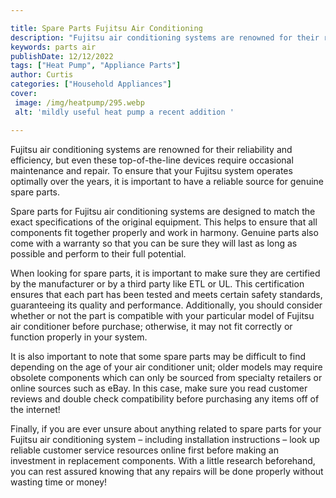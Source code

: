 ```yaml
---

title: Spare Parts Fujitsu Air Conditioning
description: "Fujitsu air conditioning systems are renowned for their reliability and efficiency, but even these top-of-the-line devices require...take a moment to check it out "
keywords: parts air
publishDate: 12/12/2022
tags: ["Heat Pump", "Appliance Parts"]
author: Curtis
categories: ["Household Appliances"]
cover: 
 image: /img/heatpump/295.webp
 alt: 'mildly useful heat pump a recent addition '

---
```


Fujitsu air conditioning systems are renowned for their reliability and efficiency, but even these top-of-the-line devices require occasional maintenance and repair. To ensure that your Fujitsu system operates optimally over the years, it is important to have a reliable source for genuine spare parts.

Spare parts for Fujitsu air conditioning systems are designed to match the exact specifications of the original equipment. This helps to ensure that all components fit together properly and work in harmony. Genuine parts also come with a warranty so that you can be sure they will last as long as possible and perform to their full potential.

When looking for spare parts, it is important to make sure they are certified by the manufacturer or by a third party like ETL or UL. This certification ensures that each part has been tested and meets certain safety standards, guaranteeing its quality and performance. Additionally, you should consider whether or not the part is compatible with your particular model of Fujitsu air conditioner before purchase; otherwise, it may not fit correctly or function properly in your system. 

It is also important to note that some spare parts may be difficult to find depending on the age of your air conditioner unit; older models may require obsolete components which can only be sourced from specialty retailers or online sources such as eBay. In this case, make sure you read customer reviews and double check compatibility before purchasing any items off of the internet! 

Finally, if you are ever unsure about anything related to spare parts for your Fujitsu air conditioning system – including installation instructions – look up reliable customer service resources online first before making an investment in replacement components. With a little research beforehand, you can rest assured knowing that any repairs will be done properly without wasting time or money!
